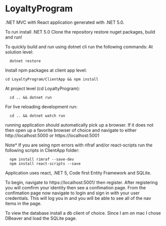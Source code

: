 # LoyaltyProgram

.NET MVC with React application generated with .NET 5.0.

To run install .NET 5.0
Clone the repository restore nuget packages, build and run!

To quickly build and run using dotnet cli run the following commands:
At solution level:
```
  dotnet restore
```
Install npm packages at client app level:
```
cd LoyaltyProgram/ClientApp && npm install
```
At project level (cd LoyaltyProgram):
```
  cd .. && dotnet run
```

For live reloading development run:
```
  cd .. && dotnet watch run
```

running application should automatically pick up a browser. If it does not then open up a favorite browser of choice and navigate to either http://localhost:5000 or https://localhost:5001

Note* If you are seing npm errors with rifraf and/or react-scripts run the following scripts in ClientApp folder:
```
  npm install rimraf --save-dev
  npm install react-scripts --save
```
Application uses react, .NET 5, Code first Entity Framework and SQLite.

To begin, navigate to https://localhost:5001/ then register. After registering you will comfirm your identity then see a confimation page.
From the confimation page now navigate to login and sign in with your user credentials. This will log you in and you will be able to see all 
of the nav items in the page. 

To view the database install a db client of choice. Since I am on mac I chose DBeaver and load the SQLite page.
